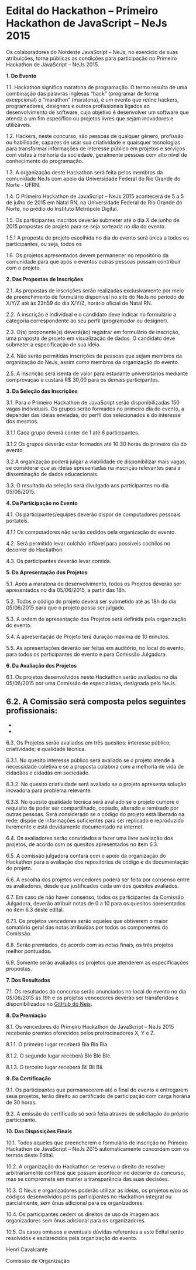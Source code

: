# Edital do Hackathon – Primeiro Hackathon de JavaScript – NeJs 2015

Os colaboradores do Nordeste JavaScript – NeJs, no exercício de suas atribuições, torna públicas as condições para participação no Primeiro Hackathon de JavaScript – NeJs 2015.

**1. Do Evento** 

1.1. Hackathon significa maratona de programação. O termo resulta de uma combinação das palavras inglesas “hack” (programar de forma excepcional) e “marathon” (maratona), é um evento que reúne hackers, programadores, designers e outros profissionais ligados ao desenvolvimento de software, cujo objetivo é desenvolver um software que atenda a um fim específico ou projetos livres que sejam inovadores e utilizáveis. 

1.2. Hackers, neste concurso, são pessoas de qualquer gênero, profissão ou habilidade, capazes de usar sua criatividade e quaisquer tecnologias para transformar informações de interesse público em projetos e serviços com vistas à melhoria da sociedade, geralmente pessoas com alto nível de conhecimento de programação.

1.3. A organização deste Hackathon será feita pelos membros da comunidade NeJs com apoio da Universidade Federal do Rio Grande do Norte - UFRN.

1.4. O Primeiro Hackathon de JavaScript – NeJs 2015 acontecerá de 5 a 5 de julho de 2015 em Natal RN, na Universidade Federal do Rio Grande do Norte, no prédio do Instituto Metrópole Digital.

1.5. Os participantes inscritos deverão submeter até o dia X de junho de 2015 propostas de projeto para se seja sorteada no dia do evento.

1.5.1 A proposta de projeto escolhida no dia do evento será única a todos os participantes, ou seja, todos os 

1.6. Os projetos apresentados devem permanecer no repositório da comunidade para que após o eventos outras pessoas possam contribuir com o projeto.

**2. Das Propostas de Inscrições**

2.1. As propostas de inscrições serão realizadas exclusivamente por meio de preenchimento de formulário disponível no site do NeJs no período de X/Y/Z até às 23h59 do dia X/Y/Z, horário oficial de Natal RN.

2.2. A inscrição é individual e o candidato deve indicar no formulário a categoria correspondente ao seu perfil (programador ou designer).

2.3. O(s) proponente(s) deverá(ão) registrar em formulário de inscrição, uma proposta de projeto em visualização de dados. O candidato deve submeter a especificação de sua idéia.

2.4. Não serão permitidas inscrições de pessoas que sejam membros da organização do NeJs, assim como membros da organização do evento.

2.5. A inscrição será isenta de valor para estudante universitários mediante comprovaçao e custará R$ 30,00 para os demais participantes.

**3. Da Seleção das Inscrições**

3.1. Para o Primeiro Hackathon de JavaScript serão disponibilizadas 150 vagas individuais. Os grupos serão formados no primeiro dia do evento, a depender das ideias enviadas, do perfil dos selecionados e do interesse dos mesmos.

3.1.1 Cada grupo deverá conter de 1 até 6 participantes.

3.1.2 Os grupos deverão estar formados até 10:30 horas do primeiro dia do evento.

3.2 A organização poderá julgar a viabilidade de disponibilizar mais vagas, se considerar que as ideias apresentadas na inscrição relevantes para a disseminação de dados educacionais.

3.3. O resultado da seleção será divulgado aos participantes no dia 05/06/2015.

**4. Da Participação no Evento**

4.1. Os participantes/equipes deverão dispor de computadores pessoais portateis.

4.1.1 Os computadores não serão cedidos pela organização do evento.

4.2. Será permitido levar colchão inflável para possíveis cochilos no decorrer do Hackathon.

4.3. Os participantes deverão levar comida.

**5. Da Apresentação dos Projetos**

5.1. Após a maratona de desenvolvimento, todos os Projetos deverão ser apresentados no dia 05/06/2015, a partir das 18h.

5.2. Todos o código do projeto deverá ser submetido até as 18h do dia 05/06/2015 para que o projeto possa ser julgado.

5.3. A ordem de apresentação dos Projetos será definida pela organização do evento.

5.4. A apresentação de Projeto terá duração máxima de 10 minutos.

5.5. As apresentações deverão ser feitas em auditório, no local do evento, para todos os participantes do evento e para Comissão Julgadora.

**6. Da Avaliação dos Projetos**

6.1. Os projetos desenvolvidos neste Hackathon serão avaliados no dia 05/06/2015 por uma Comissão de especialistas, designada pelo NeJs.

6.2. A Comissão será composta pelos seguintes profissionais:
-
-
-

6.3. Os Projetos serão avaliados em três quesitos: interesse público; criatividade; e qualidade técnica.

6.3.1. No quesito interesse público será avaliado se o projeto atende à necessidade coletiva e se a proposta colabora com a melhoria de vida de cidadãos e cidadãs em sociedade.

6.3.2. No quesito criatividade será avaliado se o projeto apresenta solução inovadora para problema relevante.

6.3.3. No quesito qualidade técnica será avaliado se o projeto cumpre o requisito de poder ser compartilhado, copiado, alterado e remixado por outras pessoas. Será considerado se o código do projeto está liberado na rede; dispõe de informações suficientes para ser replicado e reproduzido livremente e está devidamente documentado na internet.

6.4. Os avaliadores serão convidados a fazer uma livre avaliação dos projetos, de acordo com os quesitos apresentados no item 6.3.

6.5. A comissão julgadora contará com o apoio da organização do Hackathon para a avaliação dos repositórios de código e da documentação do projeto.

6.6. A escolha dos projetos vencedores poderá ser feita por consenso entre os avaliadores, desde que justificados cada um dos quesitos avaliados.

6.7. Em caso de não haver consenso, todos os participantes da Comissão Julgadora, deverão atribuir notas de 0 a 10 para os quesitos apresentados no item 6.3 deste edital.

6.7.1. Os projetos vencedores serão aqueles que obtiverem o maior somatório geral das notas atribuídas por todos os componentes da Comissão.

6.8. Serão premiados, de acordo com as notas finais, os três projetos melhor pontuados.

6.9. Somente serão avaliados os projetos que atenderem as especificações propostas.

**7. Dos Resultados**

7.1. Os resultados do concurso serão anunciados no local do evento no dia 05/06/2015 às 19h e os projetos vencedores deverão ser transferidos e disponibilizados no [GitHub do Nejs](http://github.com/nejs).

**8. Da Premiação**

8.1. Os vencedores do Primeiro Hackathon de JavaScript – NeJs 2015 receberão premios oferecidos pelos pratrocinadores X, Y e Z.

8.1.1. O primeiro lugar receberá Bla Bla Bla.

8.1.2. O segundo lugar receberá Blé Blé Blé.

8.1.3. O terceiro lugar receberá Bli Bli Bli.

**9. Da Certificação**

9.1. Os participantes que permanecerem até o final do evento e entregarem seus projetos, terão direito ao certificado de participação com carga horária de 30 horas.

9.2. A emissão do certificado só será feita através de solicitação do próprio participante.

**10. Das Disposições Finais**

10.1. Todos aqueles que preencherem o formulário de inscrição no Primeiro Hackathon de JavaScript – NeJs 2015 automaticamente concordam com os termos deste Edital.

10.2. A organização do Hackathon se reserva o direito de resolver arbitrariamente conflitos que possam acontecer no decorrer do concurso, mas se compromete em manter a transparência das suas decisões.

10.3. O NeJs e organizadores poderão utilizar as ideias, os projetos e/ou os códigos desenvolvidos pelos participantes no Hackathon integral ou parcialmente, sem ônus adicional para os organizadores.

10.4. Os participantes cedem os direitos de uso de imagem aos organizadores sem ônus adicional para os organizadores.

10.5. Os casos omissos e eventuais dúvidas referentes a este Edital serão resolvidos e esclarecidos pela organização do evento.


Henri Cavalcante

Comissão de Organização
